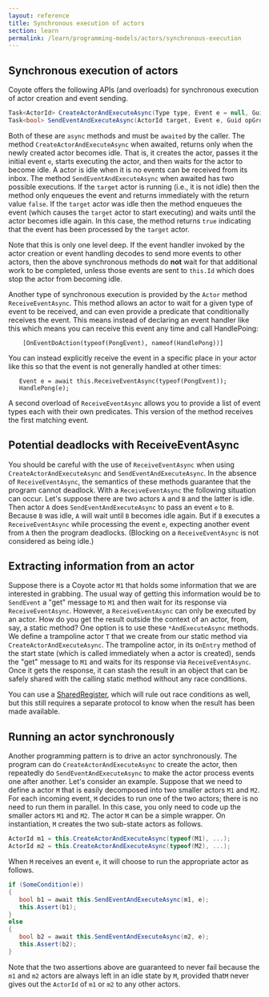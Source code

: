 ```yaml
---
layout: reference
title: Synchronous execution of actors
section: learn
permalink: /learn/programming-models/actors/synchronous-execution
---
```


## Synchronous execution of actors

Coyote offers the following APIs (and overloads) for synchronous execution of actor creation and event sending.

```c#
Task<ActorId> CreateActorAndExecuteAsync(Type type, Event e = null, Guid opGroupId = default);
Task<bool> SendEventAndExecuteAsync(ActorId target, Event e, Guid opGroupId = default, SendOptions options = null);
```

Both of these are `async` methods and must be `awaited` by the caller. The method
`CreateActorAndExecuteAsync` when awaited, returns only when the newly created actor becomes idle. That
is, it creates the actor, passes it the initial event `e`, starts executing the actor, and then
waits for the actor to become idle. A actor is idle when it is no events can be received from its inbox.
The method `SendEventAndExecuteAsync` when awaited has two possible executions. If the `target`
actor is running (i.e., it is not idle) then the method only enqueues the event and returns
immediately with the return value `false`. If the `target` actor was idle then the method enqueues
the event (which causes the `target` actor to start executing) and waits until the actor becomes
idle again. In this case, the method returns `true` indicating that the event has been processed by the
`target` actor.

Note that this is only one level deep.  If the event handler invoked by the actor creation or event handling
decodes to send more events to other actors, then the above synchronous methods do **not** wait for that
additional work to be completed, unless those events are sent to `this.Id` which does stop the actor from
becoming idle.

Another type of synchronous execution is provided by the `Actor` method `ReceiveEventAsync`.
This method allows an actor to wait for a given type of event to be received, and can even provide a predicate
that conditionally receives the event.  This means instead of declaring an event handler like this which
means you can receive this event any time and call HandlePoing:

```
    [OnEventDoAction(typeof(PongEvent), nameof(HandlePong))]
```
You can instead explicitly receive the event in a specific place in your actor like this so that
the event is not generally handled at other times:
```
   Event e = await this.ReceiveEventAsync(typeof(PongEvent));
   HandlePong(e);
```

A second overload of `ReceiveEventAsync` allows you to provide a list of event types each with their own predicates.
This version of the method receives the first matching event.

## Potential deadlocks with ReceiveEventAsync

You should be careful with the use of `ReceiveEventAsync` when using `CreateActorAndExecuteAsync` and `SendEventAndExecuteAsync`.
In the absence of `ReceiveEventAsync`, the semantics of these methods guarantee that the program
cannot deadlock. With a `ReceiveEventAsync` the following situation can occur. Let's suppose
there are two actors `A` and `B` and the latter is idle. Then actor `A` does `SendEventAndExecuteAsync` to pass an event `e` to `B`. Because `B` was idle, `A`
will wait until `B` becomes idle again. But if `B` executes a `ReceiveEventAsync` while
processing the event `e`, expecting another event from `A` then the program deadlocks.
(Blocking on a `ReceiveEventAsync` is not considered as being idle.)

## Extracting information from an actor

Suppose there is a Coyote actor `M1` that holds some information that we are interested in grabbing.
The usual way of getting this information would be to `SendEvent` a "get" message to `M1` and then
wait for its response via `ReceiveEventAsync`. However, a `ReceiveEventAsync` can only be
executed by an actor. How do you get the result outside the context of an actor, from, say,
a static method? One option is to use these `*AndExecuteAsync` methods. We define a trampoline
actor `T` that we create from our static method via `CreateActorAndExecuteAsync`.
The trampoline actor, in its `OnEntry` method of the start state (which is called immediately
when a actor is created), sends the "get" message to `M1` and waits for its response
via `ReceiveEventAsync`. Once it gets the response, it can stash the result in an object
that can be safely shared with the calling static method without any race conditions.

You can use a [SharedRegister](/coyote/learn/advanced/object-sharing), which will rule out race
conditions as well, but this still requires a separate protocol to know when the result has been made
available.

## Running an actor synchronously

Another programming pattern is to drive an actor synchronously. The program can do
`CreateActorAndExecuteAsync` to create the actor, then repeatedly do
`SendEventAndExecuteAsync` to make the actor process events one after another. Let's consider an
example. Suppose that we need to define a actor `M` that is easily decomposed into two smaller
actors `M1` and `M2`. For each incoming event, `M` decides to run one of the two actors;
there is no need to run them in parallel. In this case, you only need to code up the smaller
actors `M1` and `M2`. The actor `M` can be a simple wrapper. On instantiation, `M`
creates the two sub-state actors as follows.

```c#
ActorId m1 = this.CreateActorAndExecuteAsync(typeof(M1), ...);
ActorId m2 = this.CreateActorAndExecuteAsync(typeof(M2), ...);
```

When `M` receives an event `e`, it will choose to run the appropriate actor as follows.

```c#
if (SomeCondition(e))
{
   bool b1 = await this.SendEventAndExecuteAsync(m1, e);
   this.Assert(b1);
}
else
{
   bool b2 = await this.SendEventAndExecuteAsync(m2, e);
   this.Assert(b2);
}
```

Note that the two assertions above are guaranteed to never fail because the `m1` and `m2` actors
are always left in an idle state by `M`, provided that`M` never gives out the `ActorId` of `m1` or `m2` to
any other actors.
